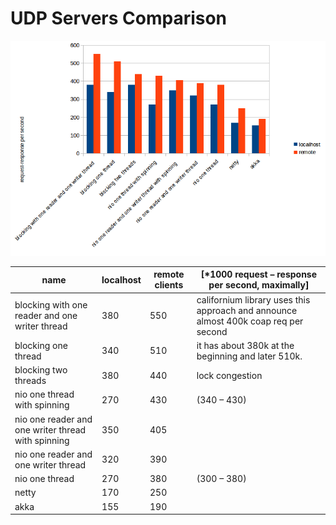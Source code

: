 # UDP Servers Comparison

![alt tag](https://github.com/sikor/scala-poc/blob/master/doc/udpServersComparison_html_8f6433aa.png)

name|localhost |	remote clients	| [*1000 request – response per second, maximally]
----|---|----|----
blocking with one reader and one writer thread|	380|	550	|californium library uses this approach and announce almost 400k coap req per second
blocking one thread	|340	|510|	it has about 380k at the beginning and later 510k.
blocking two threads|	380|	440|	lock congestion
nio one thread with spinning|	270|	430|	(340 – 430)
nio one reader and one writer thread with spinning|	350|	405	
nio one reader and one writer thread|	320	|390	
nio one thread|	270|	380	|(300 – 380)
netty	|170	|250	
akka|	155|	190	
